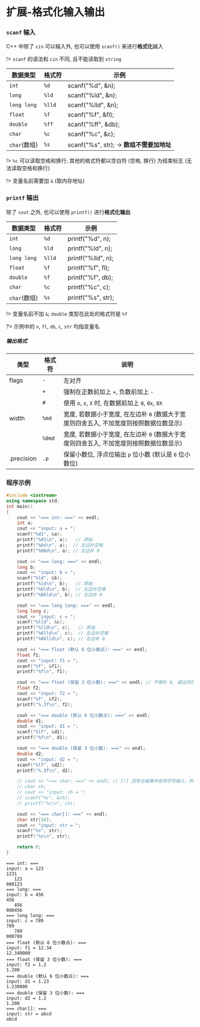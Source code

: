 # 扩展-格式化输入输出

### `scanf` 输入

C++ 中除了 `cin` 可以输入外, 也可以使用 `scanf()` 来进行**格式化**输入

!> `scanf` 的语法和 `cin` 不同, 且不能读取到 `string`

| 数据类型     | 格式符 | 示例                                      |
| ------------ | ------ | ----------------------------------------- |
| `int`        | `%d`   | scanf("%d", &n);                          |
| `long`       | `%ld`  | scanf("%ld", &n);                         |
| `long long`  | `%lld` | scanf("%lld", &n);                        |
| `float`      | `%f`   | scanf("%f", &fl);                         |
| `double`     | `%ff`  | scanf("%ff", &db);                        |
| `char`       | `%c`   | scanf("%c", &c);                          |
| `char`(数组) | `%s`   | scanf("%s", str); -> **数组不需要加地址** |

!> `%c` 可以读取空格和换行; 其他的格式符都以空白符 (空格, 换行) 为结束标志 (无法读取空格和换行)

!> 变量名前需要加 `&` (取内存地址)

### `printf` 输出

除了 `cout` 之外, 也可以使用 `printf()` 进行**格式化输出**

| 数据类型     | 格式符 | 示例               |
| ------------ | ------ | ------------------ |
| `int`        | `%d`   | printf("%d", n);   |
| `long`       | `%ld`  | printf("%ld", n);  |
| `long long`  | `%lld` | printf("%lld", n); |
| `float`      | `%f`   | printf("%f", fl);  |
| `double`     | `%f`   | printf("%f", db);  |
| `char`       | `%c`   | printf("%c", c);   |
| `char`(数组) | `%s`   | printf("%s", str); |

!> 变量名前不加 `&`; `double` 类型在此处的格式符是 `%f`

?> 示例中的 `n`, `fl`, `db`, `c`, `str` 均指变量名

##### 输出格式

| 类型       | 格式符 | 说明                                                                                    |
| ---------- | ------ | --------------------------------------------------------------------------------------- |
| flags      | `-`    | 左对齐                                                                                  |
|            | `+`    | 强制在正数前加上 `+`, 负数前加上 `-`                                                    |
|            | `#`    | 使用 `o`, `x`, `X` 时, 在数据前加上 `0`, `0x`, `0X`                                     |
| width      | `%md`  | 宽度, 若数据小于宽度, 在左边补 `0` (数据大于宽度则四舍五入, 不加宽度则按照数据位数显示) |
|            | `%0md` | 宽度, 若数据小于宽度, 在左边补 `0` (数据大于宽度则四舍五入, 不加宽度则按照数据位数显示) |
| .precision | `.p`   | 保留小数位, 浮点位输出 `p` 位小数 (默认是 `6` 位小数位)                                 |

### 程序示例

```cpp
#include <iostream>
using namespace std;
int main()
{
    cout << "=== int: ===" << endl;
    int a;
    cout << "input: a = ";
    scanf("%d1", &a);
    printf("%d1\n", a);   // 原始
    printf("%6d\n", a);  // 左边补空格
    printf("%06d\n", a); // 左边补 0

    cout << "=== long: ===" << endl;
    long b;
    cout << "input: b = ";
    scanf("%ld", &b);
    printf("%ld\n", b);   // 原始
    printf("%6ld\n", b);  // 左边补空格
    printf("%06ld\n", b); // 左边补 0

    cout << "=== long long: ===" << endl;
    long long c;
    cout << "input: c = ";
    scanf("%lld", &c);
    printf("%lld\n", c);   // 原始
    printf("%6lld\n", c);  // 左边补空格
    printf("%06lld\n", c); // 左边补 0

    cout << "=== float (默认 6 位小数点): ===" << endl;
    float f1;
    cout << "input: f1 = ";
    scanf("%f", &f1);
    printf("%f\n", f1);

    cout << "=== float (保留 3 位小数): ===" << endl; // 不够补 0, 超出则四舍五入(最大的超出位)
    float f2;
    cout << "input: f2 = ";
    scanf("%f", &f2);
    printf("%.3f\n", f2);

    cout << "=== double (默认 6 位小数点): ===" << endl;
    double d1;
    cout << "input: d1 = ";
    scanf("%lf", &d1);
    printf("%f\n", d1);

    cout << "=== double (保留 3 位小数): ===" << endl;
    double d2;
    cout << "input: d2 = ";
    scanf("%lf", &d2);
    printf("%.3f\n", d2);

    // cout << "=== char: ===" << endl; // [!] 回车也被算作有效字符输入，所以需单独执行 (确保最后的输入不是回车) 才可正常输入
    // char ch;
    // cout << "input: ch = ";
    // scanf("%c", &ch);
    // printf("%c\n", ch);

    cout << "=== char[]: ===" << endl;
    char str[10];
    cout << "input: str = ";
    scanf("%s", str);
    printf("%s\n", str);

    return 0;
}
```

```output
=== int: ===
input: a = 123
1231
   123
000123
=== long: ===
input: b = 456
456
   456
000456
=== long long: ===
input: c = 789
789
   789
000789
=== float (默认 6 位小数点): ===
input: f1 = 12.34 
12.340000
=== float (保留 3 位小数): ===
input: f2 = 1.2
1.200
=== double (默认 6 位小数点): ===
input: d1 = 1.23
1.230000
=== double (保留 3 位小数): ===
input: d2 = 1.2
1.200
=== char[]: ===
input: str = abcd
abcd
```